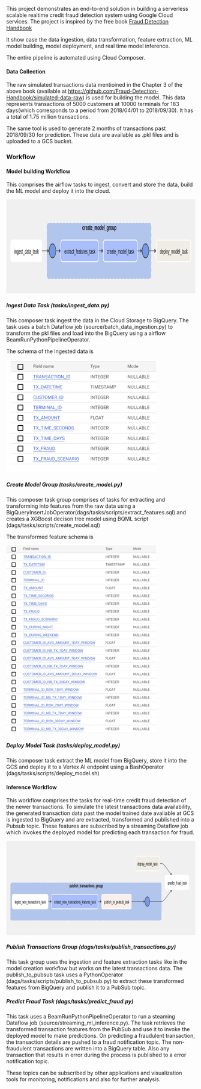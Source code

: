 This project demonstrates an end-to-end solution in building a serverless scalable realtime credit fraud detection system using Google Cloud services. The project is inspired by the free book [Fraud Detection Handbook](https://github.com/Fraud-Detection-Handbook/fraud-detection-handbook)

It show case the data ingestion, data transformation, feature extraction, ML model building, model deployment, and real time model inference.

The entire pipeline is automated using Cloud Composer.

<!-- ### Architecure -->
#### Data Collection
The raw simulated transactions data mentioined in the Chapter 3 of the above book (available at https://github.com/Fraud-Detection-Handbook/simulated-data-raw) is used for building the model. 
This data represents transactions of 5000 customers at 10000 terminals for 183 days(which corresponds to a period from 2018/04/01 to 2018/09/30). It has a total of 1.75 million transactions. 

The same tool is used to generate 2 months of transactions past 2018/09/30 for prediction. These data are available as .pkl files and is uploaded to a GCS bucket. 

### Workflow
#### Model building Workflow
This comprises the airflow tasks to ingest, convert and store the data, build the ML model and deploy it into the cloud.

<img src="doc/images/model_building_workflow.png"  width="800" height="250">
<!-- ![alt text](doc/images/model_building_workflow.png "Model Building Tasks") -->

##### Ingest Data Task (tasks/ingest_data.py)
This composer task ingest the data in the Cloud Storage to BigQuery. The task uses a batch Dataflow job (source/batch_data_ingestion.py) to transform the pkl files and load into the BigQuery using a airflow BeamRunPythonPipelineOperator. 

The schema of the ingested data is

<img src="doc/images/transactions_raw_schema.png"  width="400" height="300">

##### Create Model Group (tasks/create_model.py)
This composer task group comprises of tasks for extracting and transforming into features from the raw data using a BigQueryInsertJobOperator(dags/tasks/scripts/extract_features.sql) and creates a XGBoost decison tree model using BQML script (dags/tasks/scripts/create_model.sql)

The transformed feature schema is 

<img src="doc/images/ml_feature_schema.png"  width="400" height="500">

##### Deploy Model Task (tasks/deploy_model.py)
This composer task extract the ML model from BigQuery, store it into the GCS and deploy it to a Vertex AI endpoint using a BashOperator (dags/tasks/scripts/deploy_model.sh)

#### Inference Workflow
This workflow comprises the tasks for real-time credit fraud detection of the newer transactions. To simulate the latest transactions data availability, the generated transaction data past the model trained date available at GCS is ingested to BigQuery and are extracted, transformed and published into a Pubsub topic. These features are subscribed by a streaming Dataflow job which invokes the deployed model for predicting each transaction for fraud. 
<!-- ![alt text](doc/images/inference_workflow.png "Inference Tasks") -->
<img src="doc/images/inference_workflow.png"  width="800" height="250">

##### Publish Transactions Group (dags/tasks/publish_transactions.py)
This task group uses the ingestion and feature extraction tasks like in the model creation workflow but works on the latest transactions data. The publish_to_pubsub task uses a PythonOperator (dags/tasks/scripts/publish_to_pubsub.py) to extract these transformed features from BigQuery and publish it to a PubSub topic.

##### Predict Fraud Task (dags/tasks/predict_fraud.py)
This task uses a BeamRunPythonPipelineOperator to run a steaming Dataflow job (source/streaming_ml_inference.py). The task retrieves the transformed transaction features from the PubSub and use it to invoke the deployed model to make predictions. On predicting a fraudulent transaction, the transaction details are pushed to a fraud notification topic. The non-fraudulent transactions are written into a BigQuery table. Also any transaction that results in error during the process is published to a error notification topic. 

These topics can be subscribed by other applications and visualization tools for monitoring, notifications and also for further analysis.


